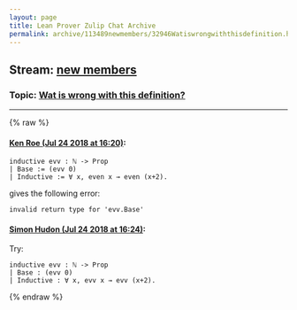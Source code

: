 ```yaml
---
layout: page
title: Lean Prover Zulip Chat Archive 
permalink: archive/113489newmembers/32946Watiswrongwiththisdefinition.html
---
```


## Stream: [new members](index.html)
### Topic: [Wat is wrong with this definition?](32946Watiswrongwiththisdefinition.html)

---


{% raw %}
#### [ Ken Roe (Jul 24 2018 at 16:20)](https://leanprover.zulipchat.com/#narrow/stream/113489-new%20members/topic/Wat%20is%20wrong%20with%20this%20definition%3F/near/130214027):
```lean
inductive evv : ℕ -> Prop
| Base := (evv 0)
| Inductive := ∀ x, even x → even (x+2).
```
gives the following error:
```lean
invalid return type for 'evv.Base'
```

#### [ Simon Hudon (Jul 24 2018 at 16:24)](https://leanprover.zulipchat.com/#narrow/stream/113489-new%20members/topic/Wat%20is%20wrong%20with%20this%20definition%3F/near/130214285):
Try:

```lean
inductive evv : ℕ -> Prop
| Base : (evv 0)
| Inductive : ∀ x, evv x → evv (x+2).
```


{% endraw %}
